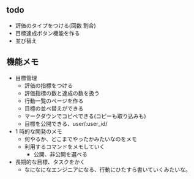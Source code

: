 ## todo

- 評価のタイプをつける(回数 割合)
- 目標達成ボタン機能を作る
- 並び替え

## 機能メモ

- 目標管理
  - 評価の指標をつける
  - 評価指標の数と達成の数を扱う
  - 行動一覧のページを作る
  - 目標の並べ替えができる
  - マークダウンでコピペできる(コピーも取り込みも)
  - 目標を公開できる、user/:user_id/
- 1 時的な開発のメモ
  - 何やるか、どこまでやったかみたいなのをメモ
  - 利用するコマンドをメモしていく
    - 公開、非公開を選べる
- 長期的な目標、タスクをかく
  - なになになエンジニアになる、行動にひたすら書いていくみたいな。
